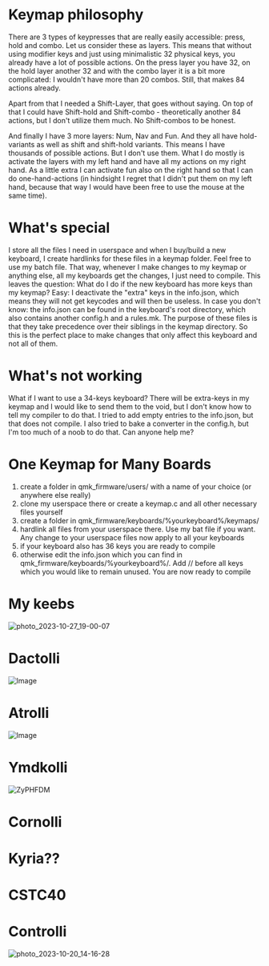 # Keymap philosophy

There are 3 types of keypresses that are really easily accessible: press, hold and combo. Let us consider these as layers. This means that without using modifier keys and just using minimalistic 32 physical keys, you already have a lot of possible actions. On the press layer you have 32, on the hold layer another 32 and with the combo layer it is a bit more complicated: I wouldn't have more than 20 combos. Still, that makes 84 actions already. 

Apart from that I needed a Shift-Layer, that goes without saying. On top of that I could have Shift-hold and Shift-combo - theoretically another 84 actions, but I don't utilize them much. No Shift-combos to be honest.

And finally I have 3 more layers: Num, Nav and Fun. And they all have hold-variants as well as shift and shift-hold variants. This means I have thousands of possible actions. But I don't use them. What I do mostly is activate the layers with my left hand and have all my actions on my right hand. As a little extra I can activate fun also on the right hand so that I can do one-hand-actions (in hindsight I regret that I didn't put them on my left hand, because that way I would have been free to use the mouse at the same time).

# What's special

I store all the files I need in userspace and when I buy/build a new keyboard, I create hardlinks for these files in a keymap folder. Feel free to use my batch file. That way, whenever I make changes to my keymap or anything else, all my keyboards get the changes, I just need to compile. 
This leaves the question: What do I do if the new keyboard has more keys than my keymap? Easy: I deactivate the "extra" keys in the info.json, which means they will not get keycodes and will then be useless.
In case you don't know: the info.json can be found in the keyboard's root directory, which also contains another config.h and a rules.mk. The purpose of these files is that they take precedence over their siblings in the keymap directory. So this is the perfect place to make changes that only affect this keyboard and not all of them. 

# What's not working

What if I want to use a 34-keys keyboard? There will be extra-keys in my keymap and I would like to send them to the void, but I don't know how to tell my compiler to do that. I tried to add empty entries to the info.json, but that does not compile. I also tried to bake a converter in the config.h, but I'm too much of a noob to do that. Can anyone help me?

# One Keymap for Many Boards
1. create a folder in qmk_firmware/users/ with a name of your choice (or anywhere else really)
2. clone my userspace there or create a keymap.c and all other necessary files yourself
3. create a folder in qmk_firmware/keyboards/%yourkeyboard%/keymaps/
4. hardlink all files from your userspace there. Use my bat file if you want. Any change to your userspace files now apply to all your keyboards
5. if your keyboard also has 36 keys you are ready to compile
6. otherwise edit the info.json which you can find in qmk_firmware/keyboards/%yourkeyboard%/. Add // before all keys which you would like to remain unused. You are now ready to compile

# My keebs
![photo_2023-10-27_19-00-07](https://github.com/Turukano/qmk-userspace/assets/9859835/24d6339e-4628-4464-b5af-096dfdaf3906)


# Dactolli
![Image](https://i.imgur.com/QGWgIhG.jpeg)

# Atrolli
![Image](https://i.imgur.com/X6DzT9J.jpeg)

# Ymdkolli
![ZyPHFDM](https://github.com/Turukano/qmk-userspace/assets/9859835/7549253d-0363-48dc-b61d-5a96c31f14df)


# Cornolli

# Kyria??

# CSTC40

# Controlli
![photo_2023-10-20_14-16-28](https://github.com/Turukano/qmk-userspace/assets/9859835/acd8e52e-d856-447d-bffb-5a87b3f08657)

